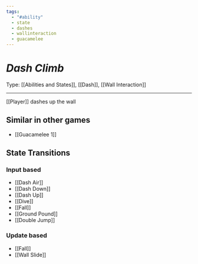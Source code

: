 ```yaml
---
tags:
  - "#ability"
  - state
  - dashes
  - wallinteraction
  - guacamelee
---
```

# _Dash Climb_

Type: [[Abilities and States]], [[Dash]], [[Wall Interaction]]

----


[[Player]] dashes up the wall


## Similar in other games

* [[Guacamelee 1]]



## State Transitions

### Input based

* [[Dash Air]]
* [[Dash Down]]
* [[Dash Up]]
* [[Dive]]
* [[Fall]]
* [[Ground Pound]]
* [[Double Jump]]

### Update based

* [[Fall]]
* [[Wall Slide]]
